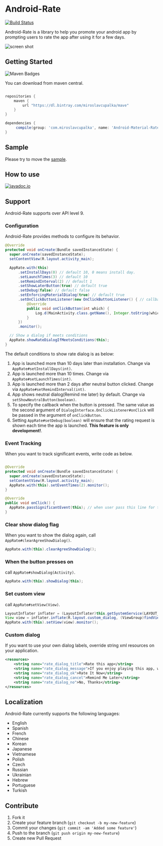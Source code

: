 Android-Rate
============

[![Build Status](https://travis-ci.org/miroslavcupalka/Android-Material-Rate.png?branch=master)](https://travis-ci.org/miroslavcupalka/Android-Material-Rate)

Android-Rate is a library to help you promote your android app by prompting users to rate the app after using it for a few days.

![screen shot](http://i.gyazo.com/286342ba215a515f2f443a7ce996cc92.gif)

## Getting Started

![Maven Badges](https://maven-badges.herokuapp.com/maven-central/com.github.miroslavcupalka/android-material-rate/badge.svg)

You can download from maven central.

```groovy

repositories {
    maven {
        url "https://dl.bintray.com/miroslavcupalka/mave"
    }
}

dependencies {
     compile(group: 'com.miroslavcupalka', name: 'Android-Material-Rate', version: '0.5.6', ext: 'aar')
}

```

## Sample

Please try to move the [sample](https://github.com/miroslavcupalka/Android-Material-Rate/tree/master/sample).

## How to use

[![javadoc.io](https://javadocio-badges.herokuapp.com/com.github.hotchemi/android-rate/badge.svg)](http://www.javadoc.io/doc/com.github.miroslavcupalka/android-material-rate/)

## Support

Android-Rate supports over API level 9.

### Configuration

Android-Rate provides methods to configure its behavior.

```java
@Override
protected void onCreate(Bundle savedInstanceState) {
  super.onCreate(savedInstanceState);
  setContentView(R.layout.activity_main);

  AppRate.with(this)
      .setInstallDays(0) // default 10, 0 means install day.
      .setLaunchTimes(3) // default 10
      .setRemindInterval(2) // default 1
      .setShowLaterButton(true) // default true
      .setDebug(false) // default false
      .setEnforcingMaterialDialog(true) // default true
      .setOnClickButtonListener(new OnClickButtonListener() { // callback listener.
          @Override
          public void onClickButton(int which) {
              Log.d(MainActivity.class.getName(), Integer.toString(which));
          }
      })
      .monitor();

  // Show a dialog if meets conditions
  AppRate.showRateDialogIfMeetsConditions(this);
}
```

The default conditions to show rate dialog is as below:

1. App is launched more than 10 days later than installation. Change via `AppRate#setInstallDays(int)`.
2. App is launched more than 10 times. Change via `AppRate#setLaunchTimes(int)`.
3. App is launched more than 2 days after neutral button clicked. Change via `AppRate#setRemindInterval(int)`.
4. App shows neutral dialog(Remind me later) by default. Change via `setShowNeutralButton(boolean)`.
5. To specify the callback when the button is pressed. The same value as the second argument of `DialogInterface.OnClickListener#onClick` will be passed in the argument of `onClickButton`.
6. Setting `AppRate#setDebug(boolean)` will ensure that the rating request is shown each time the app is launched. **This feature is only development!**.

### Event Tracking

When you want to track significant events, write code as below.

```java

@Override
protected void onCreate(Bundle savedInstanceState) {
  super.onCreate(savedInstanceState);
  setContentView(R.layout.activity_main);
  AppRate.with(this).setEventTimes(2).monitor();
}

@Override
public void onClick() {
  AppRate.passSignificantEvent(this); // when user pass this line for the third time, dialog appears.
}
```

### Clear show dialog flag

When you want to show the dialog again, call `AppRate#clearAgreeShowDialog()`.

```java
AppRate.with(this).clearAgreeShowDialog();
```

### When the button presses on

call `AppRate#showDialog(Activity)`.

```java
AppRate.with(this).showDialog(this);
```

### Set custom view

call `AppRate#setView(View)`.

```java
LayoutInflater inflater = (LayoutInflater)this.getSystemService(LAYOUT_INFLATER_SERVICE);
View view = inflater.inflate(R.layout.custom_dialog, (ViewGroup)findViewById(R.id.layout_root));
AppRate.with(this).setView(view).monitor();
```

### Custom dialog

If you want to use your own dialog labels, override string xml resources on your application.

```xml
<resources>
    <string name="rate_dialog_title">Rate this app</string>
    <string name="rate_dialog_message">If you enjoy playing this app, would you mind taking a moment to rate it? It won\'t take more than a minute. Thanks for your support!</string>
    <string name="rate_dialog_ok">Rate It Now</string>
    <string name="rate_dialog_cancel">Remind Me Later</string>
    <string name="rate_dialog_no">No, Thanks</string>
</resources>
```

## Localization

Android-Rate currently supports the following languages:

- English
- Spanish
- French
- Chinese
- Korean
- Japanese
- Vietnamese
- Polish
- Czech
- Russian
- Ukrainian
- Hebrew
- Portuguese
- Turkish

## Contribute

1. Fork it
2. Create your feature branch (`git checkout -b my-new-feature`)
3. Commit your changes (`git commit -am 'Added some feature'`)
4. Push to the branch (`git push origin my-new-feature`)
5. Create new Pull Request
